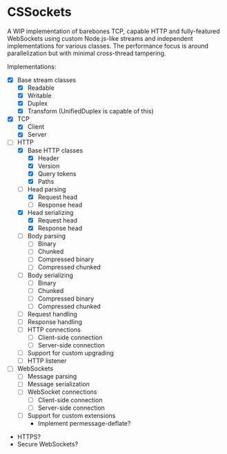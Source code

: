 # CSSockets

A WIP implementation of barebones TCP, capable HTTP and fully-featured WebSockets using custom Node.js-like streams and independent implementations for various classes. The performance focus is around parallelization but with minimal cross-thread tampering.

Implementations:

- [X] Base stream classes
  - [X] Readable
  - [X] Writable
  - [X] Duplex
  - [X] Transform (UnifiedDuplex is capable of this)
- [X] TCP
  - [X] Client
  - [X] Server
- [ ] HTTP
  - [X] Base HTTP classes
    - [X] Header
    - [X] Version
    - [X] Query tokens
    - [X] Paths
  - [ ] Head parsing
    - [X] Request head
    - [ ] Response head
  - [X] Head serializing
    - [X] Request head
    - [X] Response head
  - [ ] Body parsing
    - [ ] Binary
    - [ ] Chunked
    - [ ] Compressed binary
    - [ ] Compressed chunked
  - [ ] Body serializing
    - [ ] Binary
    - [ ] Chunked
    - [ ] Compressed binary
    - [ ] Compressed chunked
  - [ ] Request handling
  - [ ] Response handling
  - [ ] HTTP connections
    - [ ] Client-side connection
    - [ ] Server-side connection
  - [ ] Support for custom upgrading
  - [ ] HTTP listener
- [ ] WebSockets
  - [ ] Message parsing
  - [ ] Message serialization
  - [ ] WebSocket connections
    - [ ] Client-side connection
    - [ ] Server-side connection
  - [ ] Support for custom extensions
    - Implement permessage-deflate?
- HTTPS?
- Secure WebSockets?